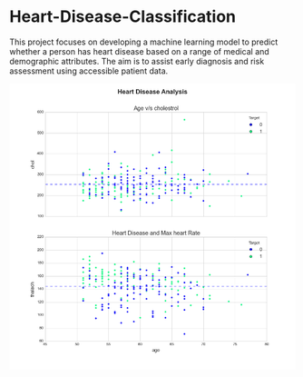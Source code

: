 # Heart-Disease-Classification

This project focuses on developing a machine learning model to predict whether a person has heart disease based on a range of medical and demographic attributes. The aim is to assist early diagnosis and risk assessment using accessible patient data.

![Screenshot](heart-disease-analysis-plot.png)
